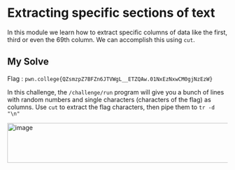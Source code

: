 # Extracting specific sections of text

In this module we learn how to extract specific columns of data like the first, third or even the 69th column. We can accomplish this using `cut`.

## My Solve

Flag : `pwn.college{QZsmzpZ7BFZn6JTVWgL__ETZQAw.01NxEzNxwCM0gjNzEzW}`

In this challenge, the `/challenge/run` program will give you a bunch of lines with random numbers and single characters (characters of the flag) as columns. Use `cut` to extract the flag characters, then pipe them to `tr -d "\n"`

<img width="973" height="91" alt="image" src="https://github.com/user-attachments/assets/df1df226-6693-4c64-9ee4-443538e66afe" />
